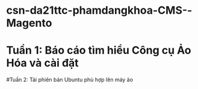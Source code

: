 # csn-da21ttc-phamdangkhoa-CMS--Magento
 # Tuần 1: Báo cáo tìm hiểu Công cụ Ảo Hóa và cài đặt 
  #Tuần 2: Tải phiên bản Ubuntu phù hợp lên máy ảo
      
        
